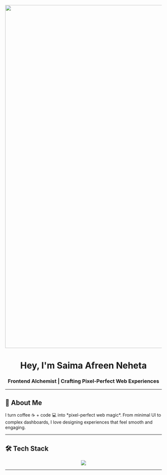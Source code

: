 
<p align="center">
  <img src="https://media.licdn.com/dms/image/v2/D4E1BAQFU7c4rf4avxQ/company-background_10000/company-background_10000/0/1655730363034/lofirecords_cover?e=2147483647&v=beta&t=IEObD0TLKX1KplVvh6PpVN3YyJdI1kW7YKPYsBHkyfY" alt="banner" width="1100",height="200" />
</p>

<h1 align="center">Hey, I'm <b>Saima Afreen Neheta</b> </h1>

<h3 align="center">
Frontend Alchemist | Crafting Pixel-Perfect Web Experiences
</h3>

---

## 🌌 About Me
<p>I turn coffee ☕ + code 💻 into *pixel-perfect web magic*. From minimal UI to complex dashboards, I love designing experiences that feel smooth and engaging.</p>

---

## 🛠 Tech Stack
<p align="center">
<img src="https://skillicons.dev/icons?i=react,next,html,css,js,ts&theme=light" />


</p>





---
